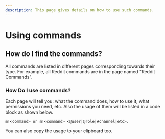 ```yaml
---
description: This page gives details on how to use such commands.
---
```


# Using commands

## How do I find the commands?

All commands are listed in different pages corresponding towards their type. For example, all Reddit commands are in the page named "Reddit Commands".

### How Do I use commands?

Each page will tell you: what the command does, how to use it, what permissions you need, etc. Also the usage of them will be listed in a code block as shown below. 

```
m!<command> or m!<command> <@user|@role|#channel|etc>.
```

You can also copy the usage to your clipboard too.



